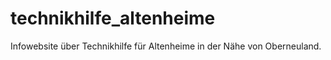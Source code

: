 # technikhilfe_altenheime
Infowebsite über Technikhilfe für Altenheime in der Nähe von Oberneuland.
